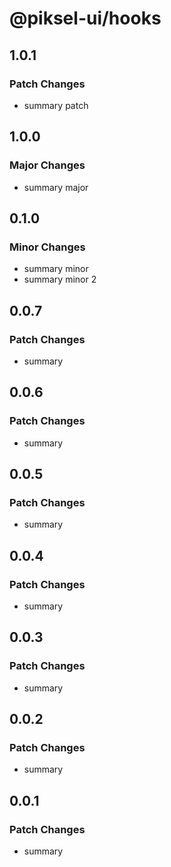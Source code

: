 # @piksel-ui/hooks

## 1.0.1

### Patch Changes

- summary patch

## 1.0.0

### Major Changes

- summary major

## 0.1.0

### Minor Changes

- summary minor
- summary minor 2

## 0.0.7

### Patch Changes

- summary

## 0.0.6

### Patch Changes

- summary

## 0.0.5

### Patch Changes

- summary

## 0.0.4

### Patch Changes

- summary

## 0.0.3

### Patch Changes

- summary

## 0.0.2

### Patch Changes

- summary

## 0.0.1

### Patch Changes

- summary
